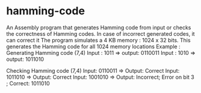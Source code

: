 # hamming-code
An Assembly program that generates Hamming code from input or checks the correctness of Hamming codes. In case of incorrect generated codes, it can correct it
The program simulates a 4 KB memory : 1024 x 32 bits. This generates the Hamming code for all 1024 memory locations
Example :
Generating Hamming code (7,4)
Input : 1011 => output: 0110011
Input : 1010 => output: 1011010

Checking Hamming code (7,4)
Input: 0110011 => Output: Correct
Input: 1011010 => Output: Correct
Input: 1001010 => Output: Incorrect; Error on bit 3 ; Correct: 1011010
